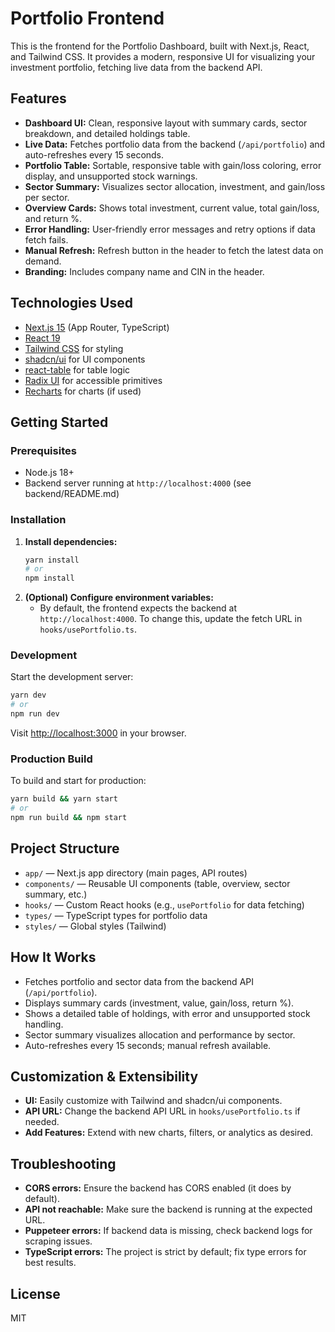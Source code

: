 # Portfolio Frontend

This is the frontend for the Portfolio Dashboard, built with Next.js, React, and Tailwind CSS. It provides a modern, responsive UI for visualizing your investment portfolio, fetching live data from the backend API.

## Features
- **Dashboard UI:** Clean, responsive layout with summary cards, sector breakdown, and detailed holdings table.
- **Live Data:** Fetches portfolio data from the backend (`/api/portfolio`) and auto-refreshes every 15 seconds.
- **Portfolio Table:** Sortable, responsive table with gain/loss coloring, error display, and unsupported stock warnings.
- **Sector Summary:** Visualizes sector allocation, investment, and gain/loss per sector.
- **Overview Cards:** Shows total investment, current value, total gain/loss, and return %.
- **Error Handling:** User-friendly error messages and retry options if data fetch fails.
- **Manual Refresh:** Refresh button in the header to fetch the latest data on demand.
- **Branding:** Includes company name and CIN in the header.

## Technologies Used
- [Next.js 15](https://nextjs.org/) (App Router, TypeScript)
- [React 19](https://react.dev/)
- [Tailwind CSS](https://tailwindcss.com/) for styling
- [shadcn/ui](https://ui.shadcn.com/) for UI components
- [react-table](https://tanstack.com/table/v8) for table logic
- [Radix UI](https://www.radix-ui.com/) for accessible primitives
- [Recharts](https://recharts.org/) for charts (if used)

## Getting Started

### Prerequisites
- Node.js 18+
- Backend server running at `http://localhost:4000` (see backend/README.md)

### Installation
1. **Install dependencies:**
   ```bash
   yarn install
   # or
   npm install
   ```
2. **(Optional) Configure environment variables:**
   - By default, the frontend expects the backend at `http://localhost:4000`. To change this, update the fetch URL in `hooks/usePortfolio.ts`.

### Development
Start the development server:
```bash
yarn dev
# or
npm run dev
```
Visit [http://localhost:3000](http://localhost:3000) in your browser.

### Production Build
To build and start for production:
```bash
yarn build && yarn start
# or
npm run build && npm start
```

## Project Structure
- `app/` — Next.js app directory (main pages, API routes)
- `components/` — Reusable UI components (table, overview, sector summary, etc.)
- `hooks/` — Custom React hooks (e.g., `usePortfolio` for data fetching)
- `types/` — TypeScript types for portfolio data
- `styles/` — Global styles (Tailwind)

## How It Works
- Fetches portfolio and sector data from the backend API (`/api/portfolio`).
- Displays summary cards (investment, value, gain/loss, return %).
- Shows a detailed table of holdings, with error and unsupported stock handling.
- Sector summary visualizes allocation and performance by sector.
- Auto-refreshes every 15 seconds; manual refresh available.

## Customization & Extensibility
- **UI:** Easily customize with Tailwind and shadcn/ui components.
- **API URL:** Change the backend API URL in `hooks/usePortfolio.ts` if needed.
- **Add Features:** Extend with new charts, filters, or analytics as desired.

## Troubleshooting
- **CORS errors:** Ensure the backend has CORS enabled (it does by default).
- **API not reachable:** Make sure the backend is running at the expected URL.
- **Puppeteer errors:** If backend data is missing, check backend logs for scraping issues.
- **TypeScript errors:** The project is strict by default; fix type errors for best results.

## License
MIT 